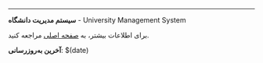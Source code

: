---
**سیستم مدیریت دانشگاه** - University Management System

برای اطلاعات بیشتر، به [صفحه اصلی](Home) مراجعه کنید.

**آخرین به‌روزرسانی**: $(date)
